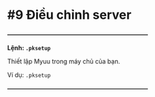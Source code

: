 # #9 Điều chỉnh server

~~**———————————————————————**~~

__Lệnh: ``.pksetup``__

Thiết lập Myuu trong máy chủ của bạn.

Ví dụ: ``.pksetup``

~~**———————————————————————**~~
